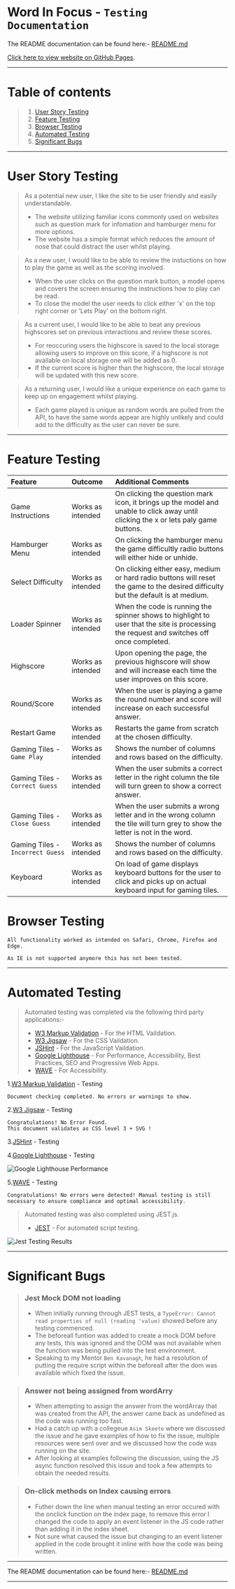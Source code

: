 # Word In Focus - `Testing Documentation`

The README documentation can be found here:- [README.md](./README.md)

[Click here to view website on GitHub Pages](https://tizron22.github.io/word-in-focus/).

---

# Table of contents

> 1.  [User Story Testing](#user-story-testing)
> 2.  [Feature Testing](#feature-testing)
> 3.  [Browser Testing](#browser-testing)
> 4.  [Automated Testing](#automated-testing)
> 5.  [Significant Bugs](#significant-bugs)

---

# User Story Testing

> As a potential new user, I like the site to be user friendly and easily understandable.
>
> - The website utilizing familiar icons commonly used on websites such as question mark for infomation and hamburger menu for more options.
> - The website has a simple format which reduces the amount of nose that could distract the user whilst playing.

> As a new user, I would like to be able to review the instuctions on how to play the game as well as the scoring involved.
>
> - When the user clicks on the question mark button, a model opens and covers the screen ensuring the instructions how to play can be read.
> - To close the model the user needs to click either 'x' on the top right corner or 'Lets Play' on the bottom right.

> As a current user, I would like to be able to beat any previous highscores set on previous interactions and review these scores.
>
> - For reoccuring users the highscore is saved to the local storage allowing users to improve on this score, if a highscore is not available on local storage one will be added as 0.
> - If the current score is higher than the highscore, the local storage will be updated with this new score.

> As a returning user, I would like a unique experience on each game to keep up on engagement whilst playing.
>
> - Each game played is unique as random words are pulled from the API, to have the same words appear are highly unlikely and could add to the difficulty as the user can never be sure.

---

# Feature Testing

| Feature                          | Outcome           | Additional Comments                                                                                                                      |
| :------------------------------- | :---------------- | :--------------------------------------------------------------------------------------------------------------------------------------- |
| Game Instructions                | Works as intended | On clicking the question mark icon, it brings up the model and unable to click away until clicking the x or lets paly game buttons.      |
| Hamburger Menu                   | Works as intended | On clicking the hamburger menu the game difficultly radio buttons will either hide or unhide.                                            |
| Select Difficulty                | Works as intended | On clicking either easy, medium or hard radio buttons will reset the game to the desired difficulty but the default is at medium.        |
| Loader Spinner                   | Works as intended | When the code is running the spinner shows to highlight to user that the site is processing the request and switches off once completed. |
| Highscore                        | Works as intended | Upon opening the page, the previous highscore will show and will increase each time the user improves on this score.                     |
| Round/Score                      | Works as intended | When the user is playing a game the round number and score will increase on each successful answer.                                      |
| Restart Game                     | Works as intended | Restarts the game from scratch at the chosen difficulty.                                                                                 |
| Gaming Tiles - `Game Play`       | Works as intended | Shows the number of columns and rows based on the difficulty.                                                                            |
| Gaming Tiles - `Correct Guess`   | Works as intended | When the user submits a correct letter in the right column the tile will turn green to show a correct answer.                            |
| Gaming Tiles - `Close Guess`     | Works as intended | When the user submits a wrong letter and in the wrong column the tile will turn grey to show the letter is not in the word.              |
| Gaming Tiles - `Incorrect Guess` | Works as intended | Shows the number of columns and rows based on the difficulty.                                                                            |
| Keyboard                         | Works as intended | On load of game displays keyboard buttons for the user to click and picks up on actual keyboard input for gaming tiles.                  |

# Browser Testing

    All functionality worked as intended on Safari, Chrome, Firefox and Edge.

    As IE is not supported anymore this has not been tested.

---

# Automated Testing

> Automated testing was completed via the following third party applications:-
>
> - [W3 Markup Validation](https://validator.w3.org/) - For the HTML Vaildation.
> - [W3 Jigsaw](https://jigsaw.w3.org/css-validator/) - For the CSS Vaildation.
> - [JSHint](https://jshint.com/) - For the JavaScript Vaildation.
> - [Google Lighthouse](https://developers.google.com/web/tools/lighthouse) - For Performance, Accessibility, Best Practices, SEO and Progressive Web Apps.
> - [WAVE](https://wave.webaim.org/) - For Accessibility.

1.[W3 Markup Validation](https://validator.w3.org/) - Testing

    Document checking completed. No errors or warnings to show.

2.[W3 Jigsaw](https://jigsaw.w3.org/css-validator/) - Testing

    Congratulations! No Error Found.
    This document validates as CSS level 3 + SVG !

3.[JSHint](https://jshint.com/) - Testing

4.[Google Lighthouse](https://developers.google.com/web/tools/lighthouse) - Testing

![Google Lighthouse Performance](./assets/images/googleLighthouseImage.jpg)

5.[WAVE](https://wave.webaim.org/) - Testing

    Congratulations! No errors were detected! Manual testing is still necessary to ensure compliance and optimal accessibility.

> Automated testing was also completed using JEST.js.
>
> - [JEST](https://jestjs.io/) - For automated script testing.

![Jest Testing Results](./assets/images/jestTestingImage.jpg)

---

# Significant Bugs

> ### Jest Mock DOM not loading
>
> - When initially running through JEST tests, a `TypeError: Cannot read properties of null (reading 'value)` showed before any testing commenced.
> - The beforeall funtion was added to create a mock DOM before any tests, this was ignored and the DOM was not available when the function was being pulled into the test environment.
> - Speaking to my Mentor `Ben Kavanagh`, he had a resolution of putting the require script within the beforeall after the dom was available which fixed the issue.

> ### Answer not being assigned from wordArry
>
> - When attempting to assign the answer from the wordArray that was created from the API, the answer came back as undefined as the code was running too fast.
> - Had a catch up with a collegeue `Asim Skeete` where we discussed the issue and he gave examples of how to fix the issue, multiple resources were sent over and we discussed how the code was running on the site.
> - After looking at examples following the discussion, using the JS async function resolved this issue and took a few attempts to obtain the needed results.

> ### On-click methods on Index causing errors
>
> - Futher down the line when manual testing an error occured with the onclick function on the index page, to remove this error I changed the code to apply an event listener in the JS code rather than adding it in the index sheet.
> - Not sure what caused the issue but changing to an event listener applied in the code brought it inline with how the code was being written.

---

The README documentation can be found here:- [README.md](./README.md)

---
